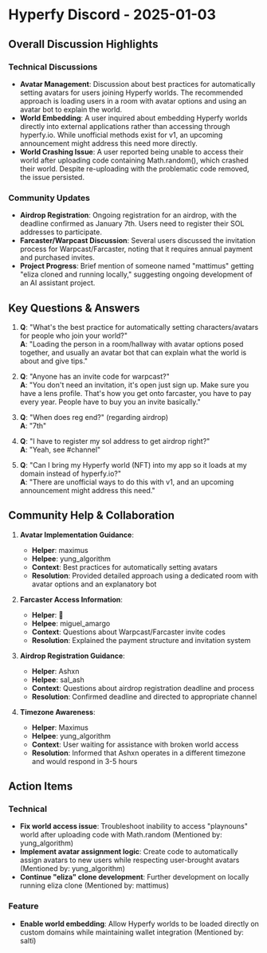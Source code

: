 # Hyperfy Discord - 2025-01-03

## Overall Discussion Highlights

### Technical Discussions
- **Avatar Management**: Discussion about best practices for automatically setting avatars for users joining Hyperfy worlds. The recommended approach is loading users in a room with avatar options and using an avatar bot to explain the world.
- **World Embedding**: A user inquired about embedding Hyperfy worlds directly into external applications rather than accessing through hyperfy.io. While unofficial methods exist for v1, an upcoming announcement might address this need more directly.
- **World Crashing Issue**: A user reported being unable to access their world after uploading code containing Math.random(), which crashed their world. Despite re-uploading with the problematic code removed, the issue persisted.

### Community Updates
- **Airdrop Registration**: Ongoing registration for an airdrop, with the deadline confirmed as January 7th. Users need to register their SOL addresses to participate.
- **Farcaster/Warpcast Discussion**: Several users discussed the invitation process for Warpcast/Farcaster, noting that it requires annual payment and purchased invites.
- **Project Progress**: Brief mention of someone named "mattimus" getting "eliza cloned and running locally," suggesting ongoing development of an AI assistant project.

## Key Questions & Answers

1. **Q**: "What's the best practice for automatically setting characters/avatars for people who join your world?"  
   **A**: "Loading the person in a room/hallway with avatar options posed together, and usually an avatar bot that can explain what the world is about and give tips."

2. **Q**: "Anyone has an invite code for warpcast?"  
   **A**: "You don't need an invitation, it's open just sign up. Make sure you have a lens profile. That's how you get onto farcaster, you have to pay every year. People have to buy you an invite basically."

3. **Q**: "When does reg end?" (regarding airdrop)  
   **A**: "7th"

4. **Q**: "I have to register my sol address to get airdrop right?"  
   **A**: "Yeah, see #channel"

5. **Q**: "Can I bring my Hyperfy world (NFT) into my app so it loads at my domain instead of hyperfy.io?"  
   **A**: "There are unofficial ways to do this with v1, and an upcoming announcement might address this need."

## Community Help & Collaboration

1. **Avatar Implementation Guidance**:
   - **Helper**: maximus
   - **Helpee**: yung_algorithm
   - **Context**: Best practices for automatically setting avatars
   - **Resolution**: Provided detailed approach using a dedicated room with avatar options and an explanatory bot

2. **Farcaster Access Information**:
   - **Helper**: ᲼
   - **Helpee**: miguel_amargo
   - **Context**: Questions about Warpcast/Farcaster invite codes
   - **Resolution**: Explained the payment structure and invitation system

3. **Airdrop Registration Guidance**:
   - **Helper**: Ashxn
   - **Helpee**: sal_ash
   - **Context**: Questions about airdrop registration deadline and process
   - **Resolution**: Confirmed deadline and directed to appropriate channel

4. **Timezone Awareness**:
   - **Helper**: Maximus
   - **Helpee**: yung_algorithm
   - **Context**: User waiting for assistance with broken world access
   - **Resolution**: Informed that Ashxn operates in a different timezone and would respond in 3-5 hours

## Action Items

### Technical
- **Fix world access issue**: Troubleshoot inability to access "playnouns" world after uploading code with Math.random (Mentioned by: yung_algorithm)
- **Implement avatar assignment logic**: Create code to automatically assign avatars to new users while respecting user-brought avatars (Mentioned by: yung_algorithm)
- **Continue "eliza" clone development**: Further development on locally running eliza clone (Mentioned by: mattimus)

### Feature
- **Enable world embedding**: Allow Hyperfy worlds to be loaded directly on custom domains while maintaining wallet integration (Mentioned by: saltï)